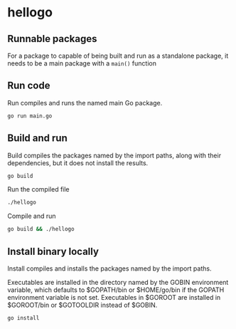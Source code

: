 # hellogo

## Runnable packages

For a package to capable of being built and run as a standalone package, it
needs to be a main package with a `main()` function

## Run code

Run compiles and runs the named main Go package.

```bash
go run main.go
```

## Build and run

Build compiles the packages named by the import paths,
along with their dependencies, but it does not install the results.

```bash
go build
```

Run the compiled file

```bash
./hellogo
```

Compile and run

```bash
go build && ./hellogo
```

## Install binary locally

Install compiles and installs the packages named by the import paths.

Executables are installed in the directory named by the GOBIN environment
variable, which defaults to $GOPATH/bin or $HOME/go/bin if the GOPATH
environment variable is not set. Executables in $GOROOT
are installed in $GOROOT/bin or $GOTOOLDIR instead of $GOBIN.

```bash
go install
```